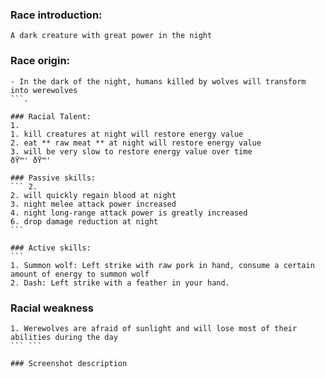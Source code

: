 ### Race introduction:
```
A dark creature with great power in the night
```

### Race origin:
````
- In the dark of the night, humans killed by wolves will transform into werewolves
```.

### Racial Talent:
1.
1. kill creatures at night will restore energy value
2. eat ** raw meat ** at night will restore energy value
3. will be very slow to restore energy value over time
ðŸ™' ðŸ™'

### Passive skills:
``` 2.
2. will quickly regain blood at night
3. night melee attack power increased
4. night long-range attack power is greatly increased
6. drop damage reduction at night
```

### Active skills:
```
1. Summon wolf: Left strike with raw pork in hand, consume a certain amount of energy to summon wolf
2. Dash: Left strike with a feather in your hand.
`````

### Racial weakness
```1.
1. Werewolves are afraid of sunlight and will lose most of their abilities during the day
``` ```

### Screenshot description
